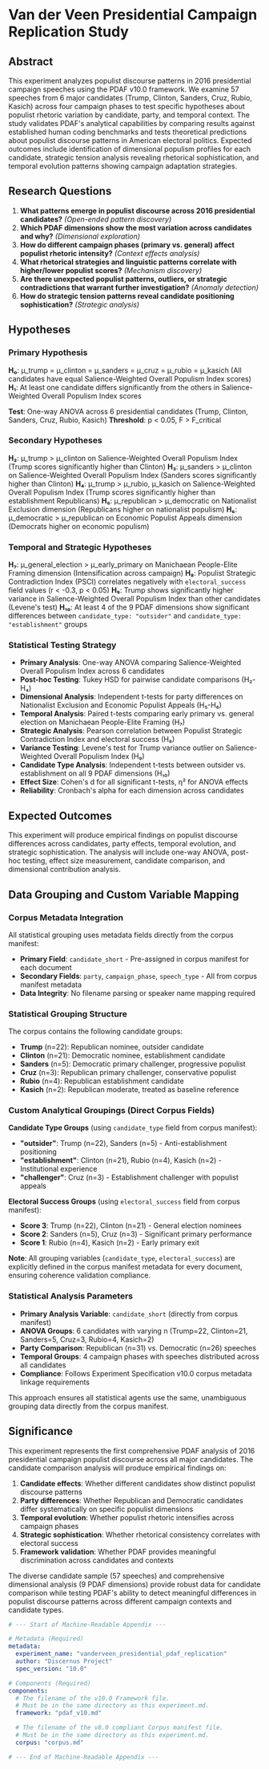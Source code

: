 # Van der Veen Presidential Campaign Replication Study

## Abstract

This experiment analyzes populist discourse patterns in 2016 presidential campaign speeches using the PDAF v10.0 framework. We examine 57 speeches from 6 major candidates (Trump, Clinton, Sanders, Cruz, Rubio, Kasich) across four campaign phases to test specific hypotheses about populist rhetoric variation by candidate, party, and temporal context. The study validates PDAF's analytical capabilities by comparing results against established human coding benchmarks and tests theoretical predictions about populist discourse patterns in American electoral politics. Expected outcomes include identification of dimensional populism profiles for each candidate, strategic tension analysis revealing rhetorical sophistication, and temporal evolution patterns showing campaign adaptation strategies.

## Research Questions

1. **What patterns emerge in populist discourse across 2016 presidential candidates?** *(Open-ended pattern discovery)*
2. **Which PDAF dimensions show the most variation across candidates and why?** *(Dimensional exploration)*
3. **How do different campaign phases (primary vs. general) affect populist rhetoric intensity?** *(Context effects analysis)*
4. **What rhetorical strategies and linguistic patterns correlate with higher/lower populist scores?** *(Mechanism discovery)*
5. **Are there unexpected populist patterns, outliers, or strategic contradictions that warrant further investigation?** *(Anomaly detection)*
6. **How do strategic tension patterns reveal candidate positioning sophistication?** *(Strategic analysis)*

## Hypotheses

### Primary Hypothesis
**H₀**: μ_trump = μ_clinton = μ_sanders = μ_cruz = μ_rubio = μ_kasich (All candidates have equal Salience-Weighted Overall Populism Index scores)
**H₁**: At least one candidate differs significantly from the others in Salience-Weighted Overall Populism Index scores

**Test**: One-way ANOVA across 6 presidential candidates (Trump, Clinton, Sanders, Cruz, Rubio, Kasich)
**Threshold**: p < 0.05, F > F_critical

### Secondary Hypotheses
**H₂**: μ_trump > μ_clinton on Salience-Weighted Overall Populism Index (Trump scores significantly higher than Clinton)
**H₃**: μ_sanders > μ_clinton on Salience-Weighted Overall Populism Index (Sanders scores significantly higher than Clinton)
**H₄**: μ_trump > μ_rubio, μ_kasich on Salience-Weighted Overall Populism Index (Trump scores significantly higher than establishment Republicans)
**H₅**: μ_republican > μ_democratic on Nationalist Exclusion dimension (Republicans higher on nationalist populism)
**H₆**: μ_democratic > μ_republican on Economic Populist Appeals dimension (Democrats higher on economic populism)

### Temporal and Strategic Hypotheses
**H₇**: μ_general_election > μ_early_primary on Manichaean People-Elite Framing dimension (Intensification across campaign)
**H₈**: Populist Strategic Contradiction Index (PSCI) correlates negatively with `electoral_success` field values (r < -0.3, p < 0.05)
**H₉**: Trump shows significantly higher variance in Salience-Weighted Overall Populism Index than other candidates (Levene's test)
**H₁₀**: At least 4 of the 9 PDAF dimensions show significant differences between `candidate_type: "outsider"` and `candidate_type: "establishment"` groups

### Statistical Testing Strategy
- **Primary Analysis**: One-way ANOVA comparing Salience-Weighted Overall Populism Index across 6 candidates
- **Post-hoc Testing**: Tukey HSD for pairwise candidate comparisons (H₂-H₄)
- **Dimensional Analysis**: Independent t-tests for party differences on Nationalist Exclusion and Economic Populist Appeals (H₅-H₆)
- **Temporal Analysis**: Paired t-tests comparing early primary vs. general election on Manichaean People-Elite Framing (H₇)
- **Strategic Analysis**: Pearson correlation between Populist Strategic Contradiction Index and electoral success (H₈)
- **Variance Testing**: Levene's test for Trump variance outlier on Salience-Weighted Overall Populism Index (H₉)
- **Candidate Type Analysis**: Independent t-tests between outsider vs. establishment on all 9 PDAF dimensions (H₁₀)
- **Effect Size**: Cohen's d for all significant t-tests, η² for ANOVA effects
- **Reliability**: Cronbach's alpha for each dimension across candidates

## Expected Outcomes

This experiment will produce empirical findings on populist discourse differences across candidates, party effects, temporal evolution, and strategic sophistication. The analysis will include one-way ANOVA, post-hoc testing, effect size measurement, candidate comparison, and dimensional contribution analysis.

## Data Grouping and Custom Variable Mapping

### Corpus Metadata Integration
All statistical grouping uses metadata fields directly from the corpus manifest:
- **Primary Field**: `candidate_short` - Pre-assigned in corpus manifest for each document
- **Secondary Fields**: `party`, `campaign_phase`, `speech_type` - All from corpus manifest metadata
- **Data Integrity**: No filename parsing or speaker name mapping required

### Statistical Grouping Structure
The corpus contains the following candidate groups:
- **Trump** (n=22): Republican nominee, outsider candidate
- **Clinton** (n=21): Democratic nominee, establishment candidate
- **Sanders** (n=5): Democratic primary challenger, progressive populist
- **Cruz** (n=3): Republican primary challenger, conservative populist
- **Rubio** (n=4): Republican establishment candidate
- **Kasich** (n=2): Republican moderate, treated as baseline reference

### Custom Analytical Groupings (Direct Corpus Fields)

**Candidate Type Groups** (using `candidate_type` field from corpus manifest):
- **"outsider"**: Trump (n=22), Sanders (n=5) - Anti-establishment positioning
- **"establishment"**: Clinton (n=21), Rubio (n=4), Kasich (n=2) - Institutional experience
- **"challenger"**: Cruz (n=3) - Establishment challenger with populist appeals

**Electoral Success Groups** (using `electoral_success` field from corpus manifest):
- **Score 3**: Trump (n=22), Clinton (n=21) - General election nominees
- **Score 2**: Sanders (n=5), Cruz (n=3) - Significant primary performance  
- **Score 1**: Rubio (n=4), Kasich (n=2) - Early primary exit

**Note**: All grouping variables (`candidate_type`, `electoral_success`) are explicitly defined in the corpus manifest metadata for every document, ensuring coherence validation compliance.

### Statistical Analysis Parameters
- **Primary Analysis Variable**: `candidate_short` (directly from corpus manifest)
- **ANOVA Groups**: 6 candidates with varying n (Trump=22, Clinton=21, Sanders=5, Cruz=3, Rubio=4, Kasich=2)
- **Party Comparison**: Republican (n=31) vs. Democratic (n=26) speeches
- **Temporal Groups**: 4 campaign phases with speeches distributed across all candidates
- **Compliance**: Follows Experiment Specification v10.0 corpus metadata linkage requirements

This approach ensures all statistical agents use the same, unambiguous grouping data directly from the corpus manifest.

## Significance

This experiment represents the first comprehensive PDAF analysis of 2016 presidential campaign populist discourse across all major candidates. The candidate comparison analysis will produce empirical findings on:

1. **Candidate effects**: Whether different candidates show distinct populist discourse patterns
2. **Party differences**: Whether Republican and Democratic candidates differ systematically on specific populist dimensions
3. **Temporal evolution**: Whether populist rhetoric intensifies across campaign phases
4. **Strategic sophistication**: Whether rhetorical consistency correlates with electoral success
5. **Framework validation**: Whether PDAF provides meaningful discrimination across candidates and contexts

The diverse candidate sample (57 speeches) and comprehensive dimensional analysis (9 PDAF dimensions) provide robust data for candidate comparison while testing PDAF's ability to detect meaningful differences in populist discourse patterns across different campaign contexts and candidate types.

```yaml
# --- Start of Machine-Readable Appendix ---

# Metadata (Required)
metadata:
  experiment_name: "vanderveen_presidential_pdaf_replication"
  author: "Discernus Project"
  spec_version: "10.0"

# Components (Required)
components:
  # The filename of the v10.0 Framework file.
  # Must be in the same directory as this experiment.md.
  framework: "pdaf_v10.md"

  # The filename of the v8.0 compliant Corpus manifest file.
  # Must be in the same directory as this experiment.md.
  corpus: "corpus.md"

# --- End of Machine-Readable Appendix ---
```
